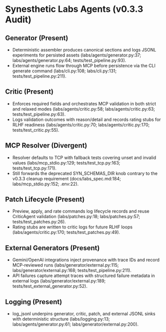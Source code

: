 # Synesthetic Labs Agents (v0.3.3 Audit)

## Generator (Present)
- Deterministic assembler produces canonical sections and logs JSONL experiments for persisted assets (labs/agents/generator.py:37; labs/agents/generator.py:64; tests/test_pipeline.py:93).
- External engine runs flow through MCP before persistence via the CLI generate command (labs/cli.py:108; labs/cli.py:131; tests/test_pipeline.py:211).

## Critic (Present)
- Enforces required fields and orchestrates MCP validation in both strict and relaxed modes (labs/agents/critic.py:58; labs/agents/critic.py:63; tests/test_pipeline.py:63).
- Logs validation outcomes with reason/detail and records rating stubs for RLHF readiness (labs/agents/critic.py:70; labs/agents/critic.py:170; tests/test_critic.py:55).

## MCP Resolver (Divergent)
- Resolver defaults to TCP with fallback tests covering unset and invalid values (labs/mcp_stdio.py:129; tests/test_tcp.py:163; tests/test_tcp.py:171).
- Still forwards the deprecated SYN_SCHEMAS_DIR knob contrary to the v0.3.3 cleanup requirement (docs/labs_spec.md:184; labs/mcp_stdio.py:152; .env:22).

## Patch Lifecycle (Present)
- Preview, apply, and rate commands log lifecycle records and reuse CriticAgent validation (labs/patches.py:18; labs/patches.py:57; tests/test_patches.py:26).
- Rating stubs are written to critic logs for future RLHF loops (labs/agents/critic.py:170; tests/test_patches.py:49).

## External Generators (Present)
- Gemini/OpenAI integrations inject provenance with trace IDs and record MCP-reviewed runs (labs/generator/external.py:115; labs/generator/external.py:168; tests/test_pipeline.py:211).
- API failures capture attempt traces with structured failure metadata in external logs (labs/generator/external.py:189; tests/test_external_generator.py:52).

## Logging (Present)
- log_jsonl underpins generator, critic, patch, and external JSONL sinks with deterministic structure (labs/logging.py:13; labs/agents/generator.py:61; labs/generator/external.py:200).

